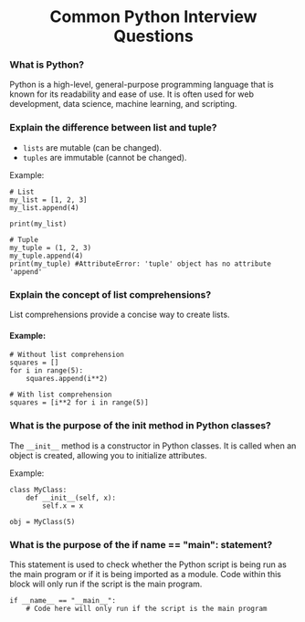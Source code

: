 <h1 align="center">Common Python Interview Questions</h1>

### What is Python?

Python is a high-level, general-purpose programming language that is known for its readability and ease of use. 
It is often used for web development, data science, machine learning, and scripting.

### Explain the difference between list and tuple?

- ``lists`` are mutable (can be changed).
- ``tuples`` are immutable (cannot be changed). 

Example:
```
# List
my_list = [1, 2, 3]
my_list.append(4)

print(my_list)

# Tuple
my_tuple = (1, 2, 3)
my_tuple.append(4)
print(my_tuple) #AttributeError: 'tuple' object has no attribute 'append'
```

### Explain the concept of list comprehensions?

List comprehensions provide a concise way to create lists. 

#### Example:

```
# Without list comprehension
squares = []
for i in range(5):
    squares.append(i**2)

# With list comprehension
squares = [i**2 for i in range(5)]
```

### What is the purpose of the __init__ method in Python classes?

The ``__init__`` method is a constructor in Python classes. It is called when an object is created, allowing you to initialize attributes. 

Example:

```
class MyClass:
    def __init__(self, x):
        self.x = x

obj = MyClass(5)
```

### What is the purpose of the if __name__ == "__main__": statement?

This statement is used to check whether the Python script is being run as the main program or 
if it is being imported as a module. Code within this block will only run if the script is the main program.
```
if __name__ == "__main__":
    # Code here will only run if the script is the main program
```

### 